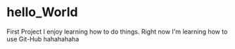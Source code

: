 # hello_World
First Project
I enjoy learning how to do things.  Right now I'm learning how to use Git-Hub hahahahaha
